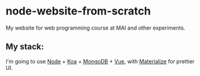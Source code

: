 # node-website-from-scratch
My website for web programming course at MAI and other experiments.

## My stack:
I'm going to use [Node](https://nodejs.org/en/) + [Koa](http://koajs.com/) + [MongoDB](https://www.mongodb.com/) + [Vue](https://vuejs.org/), with [Materialize](http://materializecss.com/) for prettier UI.
